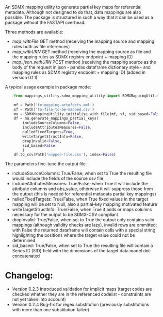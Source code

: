 An SDMX mapping utility to generate partial key maps for referential metadata.
Although not designed to do that, data mappings are also possible.
The package is structured in such a way that it can be used as a package without the FASTAPI overhead.

Three methods are available:
- *map_withFile* GET method (receiving the mapping source and mapping rules both as file references)
- *map_withURN* GET method (receiving the mapping source  as file and the mapping rules as SDMX registry endpoint + mapping ID)
- *map_json_withURN* POST method (receiving the mapping source as the body of the request in json - pandas dataframe dictionary style - and mapping rules as SDMX registry endpoint + mapping ID) (added in version 0.1.1)

A typical usage example in package mode:

```python
    from mappings_utility.sdmx_mapping_utility import SDMXMappingUtility 
    
    mf = Path('to-mapping-artefacts.xml')
    sf = Path('to-file-to-be-mapped.csv')
    mu = SDMXMappingUtility.initialise_with_file(mf, sf, sid_based=False)
    df = mu.generate_mappings_partial_keys(
        includeSourceColumns=False,
        includeAttributesMeasures=False,
        nulledFixedTargets=True,
        writeTargetStructInfo=False,
        dropInvalid=False,
        sid_based=False
        )
    df.to_csv(Path('mapped-file.csv'), index=False)
```
The parameters fine-tune the output file:
- includeSourceColumns: True/False; when set to True the resulting file would include the fields of the source csv file  
- includeAttributesMeasures: True/False; when True it will include the attribute columns and obs_value, otherwise it will suppress those from the output (this is needed for referential metadata partial key mappings)
- nulledFixedTargets: True/False, when True fixed values in the target mapping will be set to Null, also a partial-key mapping motivated feature
- writeTargetStructInfo: True/False, when True it adds or maps columns necessary for the output to be SDMX-CSV compliant
- dropInvalid: True/False, when set to True the output only contains valid mappings (although validity checks are lazy), invalid rows are ommitted; with False the returned dataframe will contain cells with a special string highlighting the positions where the target value could not be determined
- sid_based: True/False, when set to True the resulting file will contain a Series ID (SID) field with the dimensions of the target data model dot-concatenated

# Changelog:
- Version 0.2.3
Introduced validation for implicit maps (target codes are checked whether they are in the referenced codelist - constraints are not yet taken into account)
- Version 0.2.4
Bug-fix for regex substitution (previously substitutions with more than one substitution failed)
